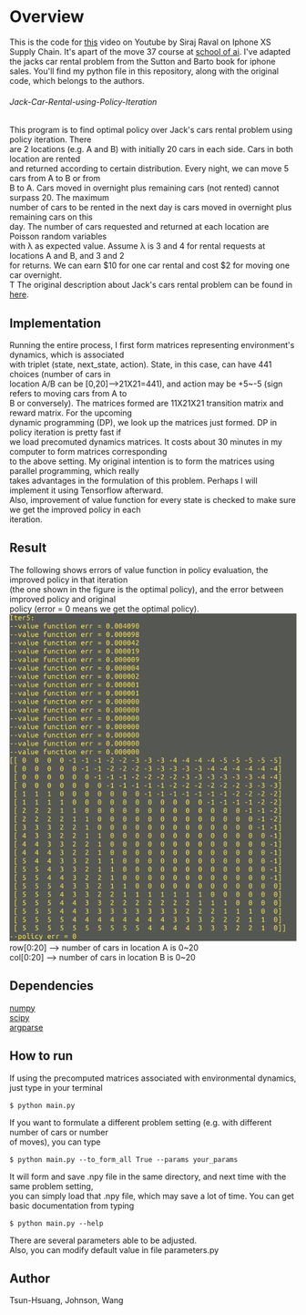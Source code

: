 # Overview

This is the code for [this](https://youtu.be/XiN9Hx3Y6TA) video on Youtube by Siraj Raval on Iphone XS Supply Chain. It's apart of the move 37 course at [school of ai](http://www.theschool.ai). I've adapted the jacks car rental problem from the Sutton and Barto book for iphone sales. You'll find my python file in this repository, along with the original code, which belongs to the authors. 

###### Jack-Car-Rental-using-Policy-Iteration 
This program is to find optimal policy over Jack's cars rental problem using policy iteration. There <br />
are 2 locations (e.g. A and B) with initially 20 cars in each side. Cars in both location are rented <br />
and returned according to certain distribution. Every night, we can move 5 cars from A to B or from <br />
B to A. Cars moved in overnight plus remaining cars (not rented) cannot surpass 20. The maximum <br />
number of cars to be rented in the next day is cars moved in overnight plus remaining cars on this <br />
day. The  number  of  cars  requested  and  returned  at each location are Poisson random variables <br />
with λ as expected value. Assume λ is 3 and 4 for rental requests at locations A and B, and 3 and 2 <br />
for returns. We can earn $10 for one car rental and cost $2 for moving one car overnight. <br />T
The original description about Jack's cars rental problem can be found in [here](https://webdocs.cs.ualberta.ca/~sutton/book/the-book.html).

## Implementation
Running the entire process, I first form matrices representing environment's dynamics, which is associated <br />
with triplet (state, next_state, action). State, in this case, can have 441 choices (number of cars in <br />
location A/B can be [0,20]-->21X21=441), and action may be +5~-5 (sign refers to moving cars from A to <br />
B or conversely). The matrices formed are 11X21X21 transition matrix and reward matrix. For the upcoming <br />
dynamic programming (DP), we look up the matrices just formed. DP in policy iteration is pretty fast if <br />
we load precomuted dynamics matrices. It costs about 30 minutes in my computer to form matrices corresponding <br />
to the above setting. My original intention is to form the matrices using parallel programming, which really <br />
takes advantages in the formulation of this problem. Perhaps I will implement it using Tensorflow afterward. <br />
Also, improvement of value function for every state is checked to make sure we get the improved policy in each <br />
iteration.

## Result
The following shows errors of value function in policy evaluation, the improved policy in that iteration <br />
(the one shown in the figure is the optimal policy), and the error between improved policy and original <br />
policy (error = 0 means we get the optimal policy). <br />
![alt tag](https://github.com/TsunHsuang-Wang/Jack-Car-Rental-using-Policy-Iteration/blob/master/img/result.png) <br />
row[0:20] --> number of cars in location A is 0~20 <br />
col[0:20] --> number of cars in location B is 0~20 <br />

## Dependencies
[numpy](http://www.numpy.org)<br />
[scipy](http://www.scipy.org)<br />
[argparse](https://docs.python.org/3/library/argparse.html)<br />

## How to run
If using the precomputed matrices associated with environmental dynamics, just type in your terminal <br />
```
$ python main.py
```
If you want to formulate a different problem setting (e.g. with different number of cars or number <br /> 
of moves), you can type <br />
```
$ python main.py --to_form_all True --params your_params
```
It will form and save .npy file in the same directory, and next time with the same problem setting, <br />
you can simply load that .npy file, which may save a lot of time.
You can get basic documentation from typing <br />
```
$ python main.py --help
```
There are several parameters able to be adjusted. <br />
Also, you can modify default value in file parameters.py <br />

## Author
Tsun-Hsuang, Johnson, Wang
